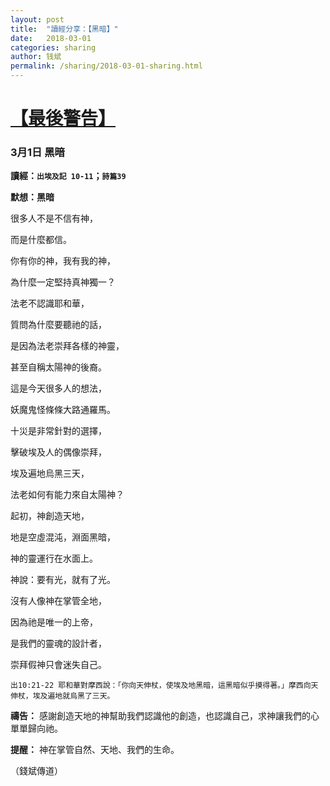 ```yaml
---
layout: post
title:  "讀經分享：【黑暗】"
date:   2018-03-01
categories: sharing
author: 钱斌
permalink: /sharing/2018-03-01-sharing.html
---
```


[【最後警告】](/daily/2018-03-01-daily.html)
===========

### 3月1日 黑暗

**讀經：`出埃及記 10-11`；`詩篇39`**

**默想：黑暗**

很多人不是不信有神，

而是什麼都信。

你有你的神，我有我的神，

為什麼一定堅持真神獨一？

法老不認識耶和華，

質問為什麼要聽祂的話，

是因為法老崇拜各樣的神靈，

甚至自稱太陽神的後裔。

這是今天很多人的想法，

妖魔鬼怪條條大路通羅馬。

十災是非常針對的選擇，

擊破埃及人的偶像崇拜，

埃及遍地烏黑三天，

法老如何有能力來自太陽神？

起初，神創造天地，

地是空虛混沌，淵面黑暗，

神的靈運行在水面上。

神說：要有光，就有了光。

沒有人像神在掌管全地，

因為祂是唯一的上帝，

是我們的靈魂的設計者，

崇拜假神只會迷失自己。

`出10:21-22 耶和華對摩西說：「你向天伸杖，使埃及地黑暗，這黑暗似乎摸得著。」摩西向天伸杖，埃及遍地就烏黑了三天。`

**禱告：**
感謝創造天地的神幫助我們認識他的創造，也認識自己，求神讓我們的心單單歸向祂。

**提醒：**
神在掌管自然、天地、我們的生命。

（錢斌傳道）
